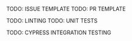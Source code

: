 TODO: ISSUE TEMPLATE
TODO: PR TEMPLATE

TODO: LINTING
TODO: UNIT TESTS

TODO: CYPRESS INTEGRATION TESTING